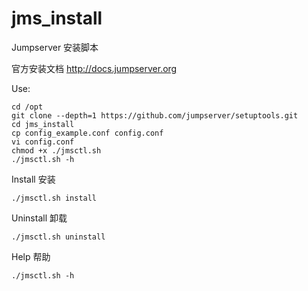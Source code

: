 # jms_install
Jumpserver 安装脚本

官方安装文档 http://docs.jumpserver.org

Use:

```
cd /opt
git clone --depth=1 https://github.com/jumpserver/setuptools.git
cd jms_install
cp config_example.conf config.conf
vi config.conf
chmod +x ./jmsctl.sh
./jmsctl.sh -h
```
Install 安装
```
./jmsctl.sh install
```
Uninstall 卸载
```
./jmsctl.sh uninstall
```
Help 帮助
```
./jmsctl.sh -h
```
